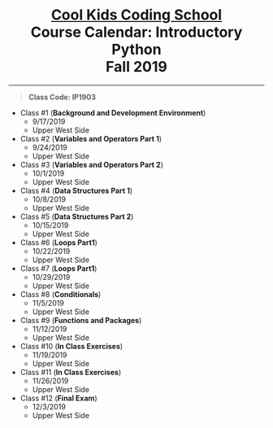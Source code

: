 # <center>[**Cool Kids Coding School**](http://www.coolkidscodingschool.com)<br>Course Calendar: **Introductory Python**<br>  Fall 2019
---
> **Class Code: IP1903**
+ Class #1 (**Background and Development Environment**)
  + 9/17/2019
  + Upper West Side
+ Class #2 (**Variables and Operators Part 1**)
  + 9/24/2019
  + Upper West Side
+ Class #3 (**Variables and Operators Part 2**)
  + 10/1/2019
  + Upper West Side
+ Class #4 (**Data Structures Part 1**)
  + 10/8/2019
  + Upper West Side
+ Class #5 (**Data Structures Part 2**)
  + 10/15/2019
  + Upper West Side
+ Class #6 (**Loops Part1**)
  + 10/22/2019
  + Upper West Side
+ Class #7 (**Loops Part1**)
  + 10/29/2019
  + Upper West Side
+ Class #8 (**Conditionals**)
  + 11/5/2019
  + Upper West Side
+ Class #9 (**Functions and Packages**)
  + 11/12/2019
  + Upper West Side
+ Class #10 (**In Class Exercises**)
  + 11/19/2019
  + Upper West Side
+ Class #11 (**In Class Exercises**)
  + 11/26/2019
  + Upper West Side
+ Class #12 (**Final Exam**)
  + 12/3/2019
  + Upper West Side

